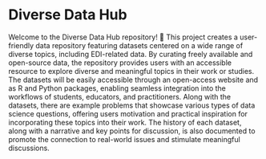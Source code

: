# Diverse Data Hub

Welcome to the Diverse Data Hub repository! 👋 This project creates a user-friendly data repository featuring datasets centered on a wide range of diverse topics, including EDI-related data. By curating freely available and open-source data, the repository provides users with an accessible resource to explore diverse and meaningful topics in their work or studies. The datasets will be easily accessible through an open-access website and as R and Python packages, enabling seamless integration into the workflows of students, educators, and practitioners. Along with the datasets, there are example problems that showcase various types of data science questions, offering users motivation and practical inspiration for incorporating these topics into their work. The history of each dataset, along with a narrative and key points for discussion, is also documented to promote the connection to real-world issues and stimulate meaningful discussions.



